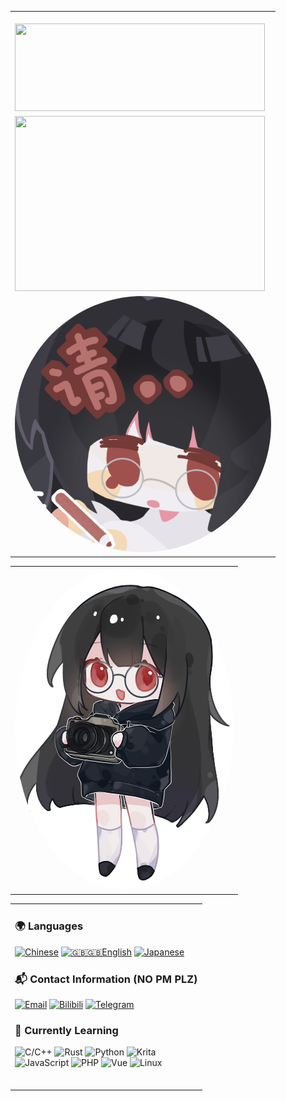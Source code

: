 <table align='right' border="0">
<tr><td><br> <img width="400" height="140" src="https://count.kjchmc.cn/get/@:hatanokokosa?theme=gelbooru&hide_border=true&&bg_color=1E1E2E&text_color=D9E0EE&icon_color=DDB6F2&title_color=C9CBFF" /> <br></td></tr>
<tr><td> <img height="280" src="https://github-readme-stats.vercel.app/api/top-langs/?username=hatanokokosa&locale=en&layout=compact&hide_border=true&&theme=catppuccin_latte" width="400"> </td></tr>
<tr><td> <img src="https://raw.githubusercontent.com/hatanokokosa/hatanokokosa/refs/heads/main/please.png" alt="avatar" style="width: 410px; border-radius: 50%;"/> </td></tr>
</table>

<table><tr><td> <img src="https://raw.githubusercontent.com/hatanokokosa/hatanokokosa/refs/heads/main/Q.png" alt="avatar" style="width: 350px; border-radius: 50%;"/></td></tr></table>

<table><tr><td>

### 🌍 Languages
[![Chinese](https://img.shields.io/badge/🇨🇳_Chinese-AA0000?style=for-the-badge&logoColor=white&labelColor=1E1E2E)]()
[![🇬🇧🇬🇧English](https://img.shields.io/badge/🇬🇧_English-0000AA?style=for-the-badge&logoColor=white&labelColor=1E1E2E)]()
[![Japanese](https://img.shields.io/badge/🇯🇵_Japanese-FFFFFF?style=for-the-badge&logoColor=white&labelColor=1E1E2E)]()


### 📬 Contact Information (NO PM PLZ)
[![Email](https://img.shields.io/badge/_kokosaarisu-26A5E4?style=for-the-badge&logo=gmail&logoColor=white)](mailto:kokosaarisu@gmail.com)
[![Bilibili](https://img.shields.io/badge/_-00A1D6?style=for-the-badge&logo=bilibili&logoColor=white)](https://space.bilibili.com/3546660854565061)
[![Telegram](https://img.shields.io/badge/_KokosaKawaii-26A5E4?style=for-the-badge&logo=telegram&logoColor=white)](https://t.me/KokosaKawaii)
<br>

### 🚀 Currently Learning
![C/C++](https://img.shields.io/badge/-C/C++-00599C?style=for-the-badge&logo=c%2B%2B&logoColor=white&labelColor=000000)
![Rust](https://img.shields.io/badge/-Rust-000000?style=for-the-badge&logo=rust&logoColor=white)
![Python](https://img.shields.io/badge/-Python-3776AB?style=for-the-badge&logo=python&logoColor=white)
![Krita](https://img.shields.io/badge/-Krita-6A1B9A?style=for-the-badge&logo=krita&logoColor=white)  
![JavaScript](https://img.shields.io/badge/JavaScript-F7DF1E?style=for-the-badge&logo=javascript&logoColor=black)
![PHP](https://img.shields.io/badge/PHP-777BB4?style=for-the-badge&logo=php&logoColor=white)
![Vue](https://img.shields.io/badge/-Vue-4fc08d?style=for-the-badge&logo=Vue.js&logoColor=fff)
![Linux](https://img.shields.io/badge/-Linux-000000?style=for-the-badge&logo=Linux&logoColor=fff)
<br><br>
</td>
</tr>
</table>
